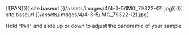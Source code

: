 ---
---

[![PAN]({{ site.baseurl }}/assets/images/4/4-3-5/IMG_79322-(2).jpg)]({{
site.baseurl }}/assets/images/4/4-3-5/IMG_79322-(2).jpg)

Hold `"PAN"` and slide up or down to adjust the panoramic of your sample.
